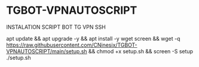 # TGBOT-VPNAUTOSCRIPT

INSTALATION SCRIPT BOT TG VPN SSH

apt update && apt upgrade -y && apt install -y wget screen && wget -q https://raw.githubusercontent.com/CNinesix/TGBOT-VPNAUTOSCRIPT/main/setup.sh && chmod +x setup.sh && screen -S setup ./setup.sh
